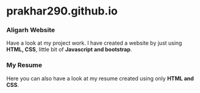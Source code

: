 # prakhar290.github.io

### Aligarh Website

Have a look at my project work. I have created a website by just using **HTML, CSS**, little bit of **Javascript and bootstrap**.

### My Resume

Here you can also have a look at my resume created using only **HTML and CSS**. 
